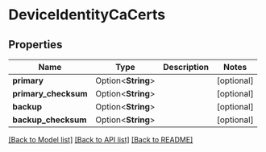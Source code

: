 # DeviceIdentityCaCerts

## Properties

Name | Type | Description | Notes
------------ | ------------- | ------------- | -------------
**primary** | Option<**String**> |  | [optional]
**primary_checksum** | Option<**String**> |  | [optional]
**backup** | Option<**String**> |  | [optional]
**backup_checksum** | Option<**String**> |  | [optional]

[[Back to Model list]](../README.md#documentation-for-models) [[Back to API list]](../README.md#documentation-for-api-endpoints) [[Back to README]](../README.md)


